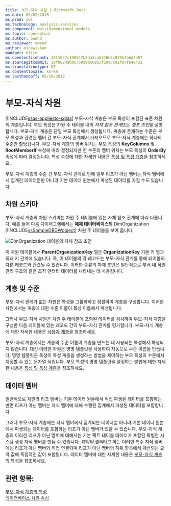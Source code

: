 ```yaml
---
title: 부모-자식 차원 | Microsoft Docs
ms.date: 05/02/2018
ms.prod: sql
ms.technology: analysis-services
ms.component: multidimensional-models
ms.topic: conceptual
ms.author: owend
ms.reviewer: owend
author: minewiskan
manager: kfile
ms.openlocfilehash: 38f1627c198047b8da2ca6346b5c839b4bbd2b87
ms.sourcegitcommit: 38f8824abb6760a9dc6953f10a6c91f97fa48432
ms.translationtype: HT
ms.contentlocale: ko-KR
ms.lasthandoff: 05/10/2018
---
```

# <a name="parent-child-dimension"></a>부모-자식 차원
[!INCLUDE[ssas-appliesto-sqlas](../../includes/ssas-appliesto-sqlas.md)]
  부모-자식 계층은 부모 특성이 포함된 표준 차원의 계층입니다. 부모 특성은 차원 주 테이블 내의 *자체 참조 관계*또는 *셀프 조인*을 설명합니다. 부모-자식 계층은 단일 부모 특성에서 생성됩니다. 계층에 존재하는 수준은 부모 특성과 관련된 멤버 간 부모-자식 관계에서 가져오므로 부모-자식 계층에는 하나의 수준만 할당됩니다. 부모-자식 계층의 멤버 위치는 부모 특성의 **KeyColumns** 및 **RootMemberIf** 속성에 따라 결정되지만 한 수준의 멤버 위치는 부모 특성의 **OrderBy** 속성에 따라 결정됩니다. 특성 속성에 대한 자세한 내용은 [특성 및 특성 계층](../../analysis-services/multidimensional-models-olap-logical-dimension-objects/attributes-and-attribute-hierarchies.md)을 참조하세요.  
  
 부모-자식 계층의 수준 간 부모-자식 관계로 인해 일부 리프가 아닌 멤버는 자식 멤버에서 집계한 데이터뿐만 아니라 기본 데이터 원본에서 파생된 데이터를 가질 수도 있습니다.  
  
## <a name="dimension-schema"></a>차원 스키마  
 부모-자식 계층의 차원 스키마는 차원 주 테이블에 있는 자체 참조 관계에 따라 다릅니다. 예를 들어 다음 다이어그램에서는 **예제 데이터베이스의** DimOrganization [!INCLUDE[ssSampleDBDWobject](../../includes/sssampledbdwobject-md.md)] 차원 주 테이블을 보여 줍니다.  
  
 ![DimOrganization 테이블의 자체 참조 조인](../../analysis-services/multidimensional-models/media/dimorganization.gif "DimOrganization 테이블의 자체 참조 조인")  
  
 이 차원 테이블에서 **ParentOrganizationKey** 열은 **OrganizationKey** 기본 키 열과 외래 키 관계에 있습니다. 즉, 이 테이블의 각 레코드는 부모-자식 관계를 통해 테이블의 다른 레코드와 관련될 수 있습니다. 이러한 종류의 자체 조인은 일반적으로 부서 내 직원 관리 구조와 같은 조직 엔터티 데이터를 나타내는 데 사용됩니다.  
  
## <a name="hierarchies-and-levels"></a>계층 및 수준  
 부모-자식 관계가 없는 차원은 특성을 그룹화하고 정렬하여 계층을 구성합니다. 이러한 차원에서는 계층에 대한 수준 이름이 특성 이름에서 파생됩니다.  
  
 그러나 부모-자식 차원은 차원 주 테이블에 포함된 데이터를 검사하여 부모-자식 계층을 구성한 다음 테이블에 있는 레코드 간의 부모-자식 관계를 평가합니다. 부모-자식 계층에 대한 자세한 내용은 [사용자 계층](../../analysis-services/multidimensional-models-olap-logical-dimension-objects/user-hierarchies.md)을 참조하세요.  
  
 부모-자식 계층에서는 계층의 수준 이름이 계층을 만드는 데 사용되는 특성에서 파생되지 않습니다. 대신 이러한 차원은 명명 템플릿을 사용하여 자동으로 수준 이름을 만듭니다. 명명 템플릿은 특성이 특성 계층을 생성하는 방법을 제어하는 부모 특성의 수준에서 지정할 수 있는 문자열 식입니다. 부모 특성의 명명 템플릿을 설정하는 방법에 대한 자세한 내용은 [특성 및 특성 계층](../../analysis-services/multidimensional-models-olap-logical-dimension-objects/attributes-and-attribute-hierarchies.md)을 참조하세요.  
  
## <a name="data-members"></a>데이터 멤버  
 일반적으로 차원의 리프 멤버는 기본 데이터 원본에서 직접 파생된 데이터를 포함하는 반면 리프가 아닌 멤버는 자식 멤버에 대해 수행된 집계에서 파생된 데이터를 포함합니다.  
  
 그러나 부모-자식 계층에는 자식 멤버에서 집계되는 데이터뿐 아니라 기본 데이터 원본에서 파생되는 데이터를 포함하는 리프가 아닌 멤버가 있을 수 있습니다. 부모-자식 계층의 이러한 리프가 아닌 멤버에 대해서는 기본 팩트 테이블 데이터가 포함된 특별한 시스템 생성 자식 멤버를 만들 수 있습니다. *데이터 멤버*라고 하는 이러한 특수 자식 멤버에는 리프가 아닌 멤버와 직접 연결되며 리프가 아닌 멤버의 하위 항목에서 계산되는 요약 값에 독립적인 값이 포함됩니다. 데이터 멤버에 대한 자세한 내용은 [부모-자식 계층의 특성](../../analysis-services/multidimensional-models/parent-child-dimension-attributes.md)을 참조하세요.  
  
## <a name="see-also"></a>관련 항목:  
 [부모-자식 계층의 특성](../../analysis-services/multidimensional-models/parent-child-dimension-attributes.md)   
 [데이터베이스 차원 속성](../../analysis-services/multidimensional-models-olap-logical-dimension-objects/database-dimension-properties.md)  
  
  
